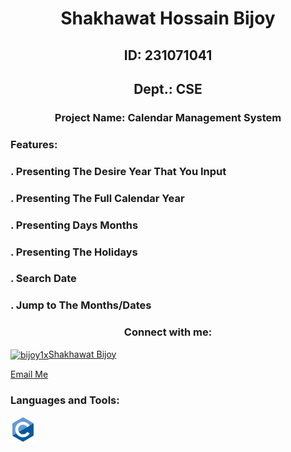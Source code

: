 <h1 align="center">
  Shakhawat Hossain Bijoy 
</h1>
<h2 align="center">
  ID: 231071041 
</h2>
<h2 align="center">
  Dept.: CSE
</h2>
<h3 align="center">Project Name: Calendar Management System 
</h3>
<h3 align="left">
  Features: 
</h3>
<h3 align="left">
  . Presenting The Desire Year That You Input 
</h3>
<h3 align="left">
  . Presenting The Full Calendar Year 
</h3>
<h3 align="left">
  . Presenting Days Months 
</h3>
<h3 align="left">
  . Presenting The Holidays 
</h3>
<h3 align="left">
  . Search Date 
</h3>
<h3 align="left">
  . Jump to The Months/Dates
</h3>

<h3 align="center">Connect with me:</h3>
<p align="left">
  <a href="https://fb.com/bijoy1x" target="blank"><img align="center" src="https://raw.githubusercontent.com/rahuldkjain/github-profile-readme-generator/master/src/images/icons/Social/facebook.svg" alt="bijoy1x" height="30" width="40" />Shakhawat Bijoy</a>
</p>
<p align="left">
  <a href="mailto:shakhawatbijoy1@gmail.com">Email Me</a>
</p>


<h3 align="left">Languages and Tools:</h3>
<p align="left"> <a href="https://www.cprogramming.com/" target="_blank" rel="noreferrer"> <img src="https://raw.githubusercontent.com/devicons/devicon/master/icons/c/c-original.svg" alt="c" width="40" height="40"/> </a> </p>
